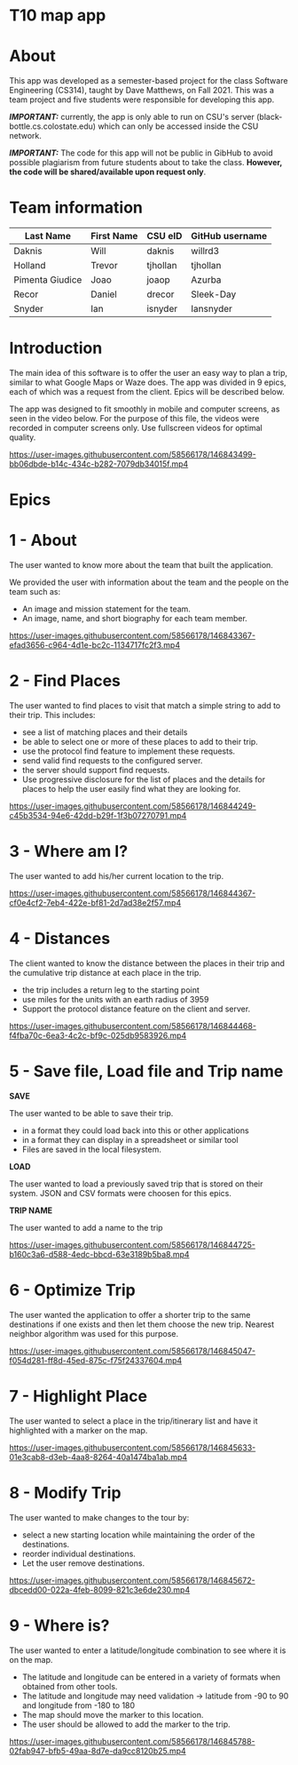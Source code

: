 # T10 map app

# About

This app was developed as a semester-based project for the class Software Engineering (CS314), taught by Dave Matthews, on Fall 2021. This was a team project and five students were responsible for developing this app.

***IMPORTANT:*** currently, the app is only able to run on CSU's server (black-bottle.cs.colostate.edu) which can only be accessed inside the CSU network.

***IMPORTANT:*** The code for this app will not be public in GibHub to avoid possible plagiarism from future students about to take the class. **However, the code will be shared/available upon request only**.

# Team information

| Last Name |First Name | CSU eID | GitHub username |
| --- | --- | --- | --- |
| Daknis | Will | daknis | willrd3 |
| Holland | Trevor | tjhollan | tjhollan |
| Pimenta Giudice | Joao | joaop | Azurba |
| Recor  | Daniel | drecor | Sleek-Day |
| Snyder | Ian | isnyder | Iansnyder |

# Introduction

The main idea of this software is to offer the user an easy way to plan a trip, similar to what Google Maps or Waze does. The app was divided in 9 epics, each of which was a request from the client. Epics will be described below.

The app was designed to fit smoothly in mobile and computer screens, as seen in the video below. For the purpose of this file, the videos were recorded in computer screens only. Use fullscreen videos for optimal quality.

https://user-images.githubusercontent.com/58566178/146843499-bb06dbde-b14c-434c-b282-7079db34015f.mp4

# Epics

# 1 - About

The user wanted to know more about the team that built the application.

We provided the user with information about the team and the people on the team such as:
- An image and mission statement for the team.
- An image, name, and short biography for each team member.

https://user-images.githubusercontent.com/58566178/146843367-efad3656-c964-4d1e-bc2c-1134717fc2f3.mp4

# 2 - Find Places

The user wanted to find places to visit that match a simple string to add to their trip. This includes:
- see a list of matching places and their details
- be able to select one or more of these places to add to their trip.
- use the protocol find feature to implement these requests.
- send valid find requests to the configured server.
- the server should support find requests.
- Use progressive disclosure for the list of places and the details for places to help the user easily find what they are looking for.

https://user-images.githubusercontent.com/58566178/146844249-c45b3534-94e6-42dd-b29f-1f3b07270791.mp4

# 3 - Where am I?

The user wanted to add his/her current location to the trip.

https://user-images.githubusercontent.com/58566178/146844367-cf0e4cf2-7eb4-422e-bf81-2d7ad38e2f57.mp4

# 4 - Distances

The client wanted to know the distance between the places in their trip and the cumulative trip distance at each place in the trip. 
- the trip includes a return leg to the starting point
- use miles for the units with an earth radius of 3959
- Support the protocol distance feature on the client and server.

https://user-images.githubusercontent.com/58566178/146844468-f4fba70c-6ea3-4c2c-bf9c-025db9583926.mp4

# 5 - Save file, Load file and Trip name

**SAVE**

The user wanted to be able to save their trip.
- in a format they could load back into this or other applications
- in a format they can display in a spreadsheet or similar tool
- Files are saved in the local filesystem.

**LOAD**

The user wanted to load a previously saved trip that is stored on their system. JSON and CSV formats were choosen for this epics.

**TRIP NAME**

The user wanted to add a name to the trip

https://user-images.githubusercontent.com/58566178/146844725-b160c3a6-d588-4edc-bbcd-63e3189b5ba8.mp4


# 6 - Optimize Trip

The user wanted the application to offer a shorter trip to the same destinations if one exists and then let them choose the new trip. Nearest neighbor algorithm was used for this purpose.

https://user-images.githubusercontent.com/58566178/146845047-f054d281-ff8d-45ed-875c-f75f24337604.mp4


# 7 - Highlight Place

The user wanted to select a place in the trip/itinerary list and have it highlighted with a marker on the map.

https://user-images.githubusercontent.com/58566178/146845633-01e3cab8-d3eb-4aa8-8264-40a1474ba1ab.mp4


# 8 - Modify Trip

The user wanted to make changes to the tour by:
- select a new starting location while maintaining the order of the destinations.
- reorder individual destinations.
- Let the user remove destinations.

https://user-images.githubusercontent.com/58566178/146845672-dbcedd00-022a-4feb-8099-821c3e6de230.mp4


# 9 - Where is?

The user wanted to enter a latitude/longitude combination to see where it is on the map.
- The latitude and longitude can be entered in a variety of formats when obtained from other tools.
- The latitude and longitude may need validation -> latitude from -90 to 90 and longitude from -180 to 180
- The map should move the marker to this location.
- The user should be allowed to add the marker to the trip.

https://user-images.githubusercontent.com/58566178/146845788-02fab947-bfb5-49aa-8d7e-da9cc8120b25.mp4

